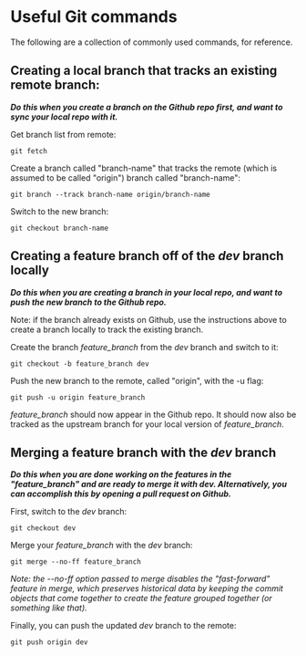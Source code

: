 # Useful Git commands
The following are a collection of commonly used commands, for reference.

## Creating a local branch that tracks an existing remote branch:
***Do this when you create a branch on the Github repo first, and want to sync your local repo with it.***

Get branch list from remote:

    git fetch
    
Create a branch called "branch-name" that tracks the remote (which is assumed to be called "origin") branch called "branch-name":

    git branch --track branch-name origin/branch-name
    
Switch to the new branch:

    git checkout branch-name
    
## Creating a feature branch off of the *dev* branch locally
***Do this when you are creating a branch in your local repo, and want to push the new branch to the Github repo.***

Note: if the branch already exists on Github, use the instructions above to create a branch locally to track the
existing branch.

Create the branch *feature_branch* from the *dev* branch and switch to it:

    git checkout -b feature_branch dev  
    
Push the new branch to the remote, called "origin", with the -u flag:

    git push -u origin feature_branch
    
*feature_branch* should now appear in the Github repo. It should now also be tracked as the upstream branch for your
local version of *feature_branch*.

## Merging a feature branch with the *dev* branch
***Do this when you are done working on the features in the "feature_branch" and are ready to merge it with dev.
Alternatively, you can accomplish this by opening a pull request on Github.***

First, switch to the *dev* branch:

    git checkout dev
    
Merge your *feature_branch* with the *dev* branch:

    git merge --no-ff feature_branch
    
*Note: the --no-ff option passed to merge disables the "fast-forward" feature in merge, which preserves historical data
by keeping the commit objects that come together to create the feature grouped together (or something like that).*

Finally, you can push the updated *dev* branch to the remote:

    git push origin dev
    
